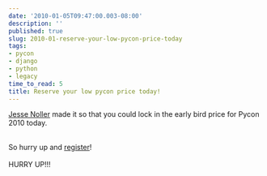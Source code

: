```yaml
---
date: '2010-01-05T09:47:00.003-08:00'
description: ''
published: true
slug: 2010-01-reserve-your-low-pycon-price-today
tags:
- pycon
- django
- python
- legacy
time_to_read: 5
title: Reserve your low pycon price today!
---
```


<a href="http://jessenoller.com/">Jesse Noller</a> made it so that you could lock in the early bird price for Pycon 2010 today.<div><br /></div><div>So hurry up and <a href="https://us.pycon.org/2010/register/">register</a>!</div><div><br /></div><div>HURRY UP!!!</div><div><br /></div><div><br /></div>